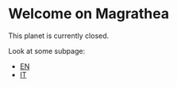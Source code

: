 # Welcome on Magrathea

This planet is currently closed.

Look at some subpage:

* [EN](/magrathea/greatpicure)
* [IT](https://docs.google.com/a/softecspa.it/document/d/1qIPWtNfcP17qLEVLfgwVeZau79pocIKUcXfIUZcXhbk/edit#)



